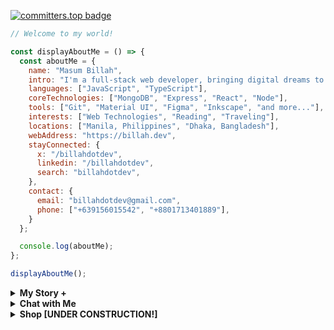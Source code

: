 [![committers.top badge](https://user-badge.committers.top/bangladesh/billahdotdev.svg)](https://user-badge.committers.top/bangladesh/Billahdotdev)             
                                                                                      
```javascript                                 
// Welcome to my world!                                                                  

const displayAboutMe = () => {
  const aboutMe = {
    name: "Masum Billah",
    intro: "I'm a full-stack web developer, bringing digital dreams to life.",
    languages: ["JavaScript", "TypeScript"],
    coreTechnologies: ["MongoDB", "Express", "React", "Node"],
    tools: ["Git", "Material UI", "Figma", "Inkscape", "and more..."],
    interests: ["Web Technologies", "Reading", "Traveling"], 
    locations: ["Manila, Philippines", "Dhaka, Bangladesh"],
    webAddress: "https://billah.dev", 
    stayConnected: {
      x: "/billahdotdev", 
      linkedin: "/billahdotdev", 
      search: "billahdotdev",
    },
    contact: {
      email: "billahdotdev@gmail.com",
      phone: ["+639156015542", "+8801713401889"], 
    }
  };

  console.log(aboutMe);
};  

displayAboutMe();   

```
     

<details> 
<summary><strong>My Story &#43;</strong></summary>                                      
  
<pre>
🙂 My Story:      
I am passionate about JavaScript and web technologies. Before the pandemic, I was just a struggling entrepreneur in the clothing industry.
'GARMENTIK' is a company where I hustled as a rainmaker. My business had its ups and downs, which were stressful, but I was learning 
 something new every day. During the pandemic, I decided to bring my passion into the business. Nowadays, two roles in my real-life game 
 are: Rainmaking for 'GARMENTIK' and 'Web Development Service'.  

👩‍💻 I Speak:
English, Bangla(Native), Taglish, and of course JavaScript!          

🎓 Certification:
I'm a Bangladesh University of Engineering and Technology (BUET) certified full-stack web developer   
on a journey of modern web mastery at the University of Helsinki.    
</pre>
</details>   


<details> 
<summary><strong>Chat with Me</strong></summary>         
 
<pre> 
There are times when you need someone to listen or give some advice. Book a slot to chat - anything from personal to career, 
Web Development, Graphic design, Digital Marketing, T-Shirt Business, and Mental Health.

The slots for October and November are fully booked. Availability for December will be announced in November on my x account.   
<br />
For T-shirt Business inquiries, please fill out the <a href="https://docs.google.com/forms/d/e/1FAIpQLSef8mJz6FOO0TR3hb0upJO89fZXlB3xTG6W1qxsRAFUNTM74A/viewform?embedded=true" width="640" height="1442" frameborder="0" marginheight="0" marginwidth="0">Google Form</a> to receive a quick response. Thank you!
</pre>

</details>   

<details>
<summary><strong>Shop [UNDER CONSTRUCTION!]</strong></summary>    
<br>
<div>
 <h1>Welcome to the GARMENTIK demo site! Original products will be uploaded soon. Stay tuned!</h1></h1>  
</div>
<br>
<br>


# 🛍️ T-Shirt Store

## 👕 Our Products

<div align="center">

<table width="100%">
  <tr>
    <td align="center" width="33%">
      <img src="https://via.placeholder.com/300x300?text=Classic+White+Tee" alt="Classic White Tee" width="300"><br>
      <strong>Classic White Tee</strong><br>
      **Price:** $15<br>
      **Sizes:** S, M, L, XL<br>
      <a href="https://wa.me/15551234567?text=Hi!%20I%20am%20interested%20in%20the%20Classic%20White%20Tee.">
        <img src="https://img.icons8.com/ios-filled/50/00e676/whatsapp.png" alt="WhatsApp">
      </a>
    </td>
    <td align="center" width="33%">
      <img src="https://via.placeholder.com/300x300?text=Graphic+Black+Tee" alt="Graphic Black Tee" width="300"><br>
      <strong>Graphic Black Tee</strong><br>
      **Price:** $20<br>
      **Sizes:** S, M, L, XL, XXL<br>
      <a href="https://wa.me/15551234567?text=Hi!%20I%20am%20interested%20in%20the%20Graphic%20Black%20Tee.">
        <img src="https://img.icons8.com/ios-filled/50/00e676/whatsapp.png" alt="WhatsApp">
      </a>
    </td>
    <td align="center" width="33%">
      <img src="https://via.placeholder.com/300x300?text=Vintage+Grey+Tee" alt="Vintage Grey Tee" width="300"><br>
      <strong>Vintage Grey Tee</strong><br>
      **Price:** $18<br>
      **Sizes:** M, L, XL<br>
      <a href="https://wa.me/15551234567?text=Hi!%20I%20am%20interested%20in%20the%20Vintage%20Grey+Tee.">
        <img src="https://img.icons8.com/ios-filled/50/00e676/whatsapp.png" alt="WhatsApp">
      </a>
    </td>
  </tr>
</table>

</div>

---

## 📬 Contact Us

For custom orders, bulk inquiries, or collaborations:  
📱 **WhatsApp:** [Chat Now](https://wa.me/15551234567)  
📧 **Email:** [contact@example.com](mailto:contact@example.com)



  <br>
  <br>



<table>
  <tr>
    <td align="center">
      <img src="https://via.placeholder.com/400x400?text=Classic+White+Tee" alt="Classic White Tee" width="200"><br>
      <strong>Classic White Tee</strong><br>
      **Price:** $15<br>
      **Sizes:** S, M, L, XL<br>
      [![WhatsApp](https://img.shields.io/badge/-WhatsApp-green?style=for-the-badge&logo=whatsapp&logoColor=white)](https://wa.me/15551234567?text=Hi!%20I%20am%20interested%20in%20the%20Classic%20White%20Tee.)
    </td>
    <td align="center">
      <img src="https://via.placeholder.com/400x400?text=Graphic+Black+Tee" alt="Graphic Black Tee" width="200"><br>
      <strong>Graphic Black Tee</strong><br>
      **Price:** $20<br>
      **Sizes:** S, M, L, XL, XXL<br>
      [![WhatsApp](https://img.shields.io/badge/-WhatsApp-green?style=for-the-badge&logo=whatsapp&logoColor=white)](https://wa.me/15551234567?text=Hi!%20I%20am%20interested%20in%20the%20Graphic%20Black%20Tee.)
    </td>
  </tr>
  <tr>
    <td align="center">
      <img src="https://via.placeholder.com/400x400?text=Vintage+Grey+Tee" alt="Vintage Grey Tee" width="200"><br>
      <strong>Vintage Grey Tee</strong><br>
      **Price:** $18<br>
      **Sizes:** M, L, XL<br>
      [![WhatsApp](https://img.shields.io/badge/-WhatsApp-green?style=for-the-badge&logo=whatsapp&logoColor=white)](https://wa.me/15551234567?text=Hi!%20I%20am%20interested%20in%20the%20Vintage%20Grey%20Tee.)
    </td>
    <td align="center">
      <img src="https://via.placeholder.com/400x400?text=Your+Custom+Tee" alt="Custom Tee" width="200"><br>
      <strong>Custom Tee</strong><br>
      **Price:** Contact us<br>
      **Sizes:** S, M, L, XL, XXL<br>
      [![WhatsApp](https://img.shields.io/badge/-WhatsApp-green?style=for-the-badge&logo=whatsapp&logoColor=white)](https://wa.me/15551234567?text=Hi!%20I%20am%20interested%20in%20creating%20a%20Custom%20Tee.)
    </td>
  </tr>
</table>




<br>
<br>
<br>
  <div style="width: 200px; margin: 10px;">
    <img src=https://images.unsplash.com/photo-1581655353564-df123a1eb820?q=80&w=1887&auto=format&fit=crop&ixlib=rb-4.0.3&ixid=M3wxMjA3fDB8MHxwaG90by1wYWdlfHx8fGVufDB8fHx8fA%3D%3D style="width: 100%;">
    <div style="text-align: center;">
      <strong>Java Men's T-shirt (JT)</strong>
      <br>
      Fabric: Cotton Blend
      <br>
      Colors: Navy, Maroon, Olive, White 
      <br>
      Size: S, M, L, XL
      <br>
      Price: $0.00
    </div>
  </div>
 <br>
  <br>
  <div style="width: 200px; margin: 10px;">
    <img src=https://images.unsplash.com/photo-1581655353564-df123a1eb820?q=80&w=1887&auto=format&fit=crop&ixlib=rb-4.0.3&ixid=M3wxMjA3fDB8MHxwaG90by1wYWdlfHx8fGVufDB8fHx8fA%3D%3D style="width: 100%;">
    <div style="text-align: center;">
      <strong>Another T-shirt (AT)</strong>
      <br>
      Fabric: Cotton
      <br>
      Colors: Blue, Green, Yellow
      <br>
      Size: S, M, L, XL
      <br>
      Price: $0.00
    </div>
  </div>
 <br>
  <br>
  <div style="width: 200px; margin: 10px;">
    <img src=https://images.unsplash.com/photo-1581655353564-df123a1eb820?q=80&w=1887&auto=format&fit=crop&ixlib=rb-4.0.3&ixid=M3wxMjA3fDB8MHxwaG90by1wYWdlfHx8fGVufDB8fHx8fA%3D%3D style="width: 100%;">
    <div style="text-align: center;">
      <strong>Yet Another T-shirt (YAT)</strong>
      <br>
      Fabric: Polyester
      <br>
      Colors: Red, Yellow, Orange
      <br>
      Size: S, M, L, XL
      <br>
      Price: $0.00
    </div>
  </div>
 <br>
  <br>
  <div style="width: 200px; margin: 10px;">
    <img src=https://images.unsplash.com/photo-1581655353564-df123a1eb820?q=80&w=1887&auto=format&fit=crop&ixlib=rb-4.0.3&ixid=M3wxMjA3fDB8MHxwaG90by1wYWdlfHx8fGVufDB8fHx8fA%3D%3D style="width: 100%;">
    <div style="text-align: center;">
      <strong>And Another T-shirt (AAT)</strong>
      <br>
      Fabric: Cotton Blend
      <br>
      Colors: Black, White, Gray
      <br>
      Size: S, M, L, XL
      <br>
      Price: $0.00
    </div>
  </div>
 <br>
  <br>
  <div style="width: 200px; margin: 10px;">
    <img src=https://images.unsplash.com/photo-1581655353564-df123a1eb820?q=80&w=1887&auto=format&fit=crop&ixlib=rb-4.0.3&ixid=M3wxMjA3fDB8MHxwaG90by1wYWdlfHx8fGVufDB8fHx8fA%3D%3D style="width: 100%;">
    <div style="text-align: center;">
      <strong>Cool T-shirt (CT)</strong>
      <br>
      Fabric: Polyester Blend
      <br>
      Colors: Blue, Green, Purple
      <br>
      Size: S, M, L, XL
      <br>
      Price: $0.00
    </div>
  </div>
 <br>
  <br>
  <div style="width: 200px; margin: 10px;">
    <img src=https://images.unsplash.com/photo-1581655353564-df123a1eb820?q=80&w=1887&auto=format&fit=crop&ixlib=rb-4.0.3&ixid=M3wxMjA3fDB8MHxwaG90by1wYWdlfHx8fGVufDB8fHx8fA%3D%3D style="width: 100%;">
    <div style="text-align: center;">
      <strong>Awesome T-shirt (AT)</strong>
      <br>
      Fabric: Cotton
      <br>
      Colors: Red, White, Blue
      <br>
      Size: S, M, L, XL
      <br>
      Price: $0.00
    </div>
  </div>
 <br>
  <br>
  <div style="width: 200px; margin: 10px;">
    <img src=https://images.unsplash.com/photo-1581655353564-df123a1eb820?q=80&w=1887&auto=format&fit=crop&ixlib=rb-4.0.3&ixid=M3wxMjA3fDB8MHxwaG90by1wYWdlfHx8fGVufDB8fHx8fA%3D%3D style="width: 100%;">
    <div style="text-align: center;">
      <strong>Funky T-shirt (FT)</strong>
      <br>
      Fabric: Polyester Blend
      <br>
      Colors: Orange, Yellow, Pink
      <br>
      Size: S, M, L, XL
      <br>
      Price: $0.00
    </div>
  </div>
 <br>
  <br>
  <div style="width: 200px; margin: 10px;">
    <img src=https://images.unsplash.com/photo-1581655353564-df123a1eb820?q=80&w=1887&auto=format&fit=crop&ixlib=rb-4.0.3&ixid=M3wxMjA3fDB8MHxwaG90by1wYWdlfHx8fGVufDB8fHx8fA%3D%3D style="width: 100%;">
    <div style="text-align: center;">
      <strong>Geeky T-shirt (GT)</strong>
      <br>
      Fabric: Cotton Blend
      <br>
      Colors: Gray, Green, Blue
      <br>
      Size: S, M, L, XL
      <br>
      Price: $0.00
    </div>
  </div>
</div>

<br>
<br>

### How to Order

Ready to get your hands on these awesome products? Here's how:

You can Fill up the [Order Form](https://www.google.com)

Send a WhatsApp/messenger/Viber message with the following information:
- Product name and Code(s)
-  Product Screenshot(s)
- Quantity
- Shipping address
- Contact Details

💸 We'll respond to confirm your order and provide payment instructions.

Or You can buy directly from our  [garmentik](www.garmentik.com) website.

Happy shopping! 🎁
</details>      




     











 



















